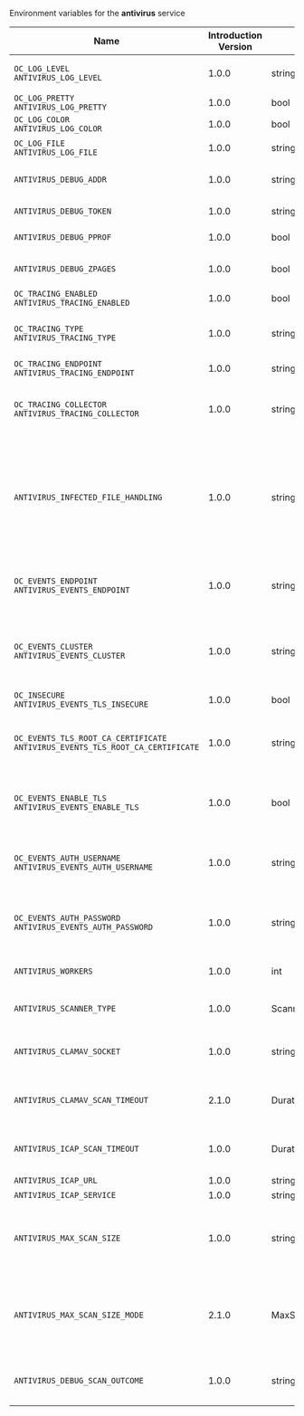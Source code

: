 Environment variables for the **antivirus** service

| Name | Introduction Version | Type | Description | Default Value |
|---|---|---|---|---|
|`OC_LOG_LEVEL`<br/>`ANTIVIRUS_LOG_LEVEL`| 1.0.0 |string|The log level. Valid values are: 'panic', 'fatal', 'error', 'warn', 'info', 'debug', 'trace'.||
|`OC_LOG_PRETTY`<br/>`ANTIVIRUS_LOG_PRETTY`| 1.0.0 |bool|Activates pretty log output.|false|
|`OC_LOG_COLOR`<br/>`ANTIVIRUS_LOG_COLOR`| 1.0.0 |bool|Activates colorized log output.|false|
|`OC_LOG_FILE`<br/>`ANTIVIRUS_LOG_FILE`| 1.0.0 |string|The path to the log file. Activates logging to this file if set.||
|`ANTIVIRUS_DEBUG_ADDR`| 1.0.0 |string|Bind address of the debug server, where metrics, health, config and debug endpoints will be exposed.|127.0.0.1:9277|
|`ANTIVIRUS_DEBUG_TOKEN`| 1.0.0 |string|Token to secure the metrics endpoint.||
|`ANTIVIRUS_DEBUG_PPROF`| 1.0.0 |bool|Enables pprof, which can be used for profiling.|false|
|`ANTIVIRUS_DEBUG_ZPAGES`| 1.0.0 |bool|Enables zpages, which can be used for collecting and viewing in-memory traces.|false|
|`OC_TRACING_ENABLED`<br/>`ANTIVIRUS_TRACING_ENABLED`| 1.0.0 |bool|Activates tracing.|false|
|`OC_TRACING_TYPE`<br/>`ANTIVIRUS_TRACING_TYPE`| 1.0.0 |string|The type of tracing. Defaults to '', which is the same as 'jaeger'. Allowed tracing types are 'jaeger' and '' as of now.||
|`OC_TRACING_ENDPOINT`<br/>`ANTIVIRUS_TRACING_ENDPOINT`| 1.0.0 |string|The endpoint of the tracing agent.||
|`OC_TRACING_COLLECTOR`<br/>`ANTIVIRUS_TRACING_COLLECTOR`| 1.0.0 |string|The HTTP endpoint for sending spans directly to a collector, i.e. \http://jaeger-collector:14268/api/traces. Only used if the tracing endpoint is unset.||
|`ANTIVIRUS_INFECTED_FILE_HANDLING`| 1.0.0 |string|Defines the behaviour when a virus has been found. Supported options are: 'delete', 'continue' and 'abort '. Delete will delete the file. Continue will mark the file as infected but continues further processing. Abort will keep the file in the uploads folder for further admin inspection and will not move it to its final destination.|delete|
|`OC_EVENTS_ENDPOINT`<br/>`ANTIVIRUS_EVENTS_ENDPOINT`| 1.0.0 |string|The address of the event system. The event system is the message queuing service. It is used as message broker for the microservice architecture.|127.0.0.1:9233|
|`OC_EVENTS_CLUSTER`<br/>`ANTIVIRUS_EVENTS_CLUSTER`| 1.0.0 |string|The clusterID of the event system. The event system is the message queuing service. It is used as message broker for the microservice architecture. Mandatory when using NATS as event system.|opencloud-cluster|
|`OC_INSECURE`<br/>`ANTIVIRUS_EVENTS_TLS_INSECURE`| 1.0.0 |bool|Whether to verify the server TLS certificates.|false|
|`OC_EVENTS_TLS_ROOT_CA_CERTIFICATE`<br/>`ANTIVIRUS_EVENTS_TLS_ROOT_CA_CERTIFICATE`| 1.0.0 |string|The root CA certificate used to validate the server's TLS certificate. If provided ANTIVIRUS_EVENTS_TLS_INSECURE will be seen as false.||
|`OC_EVENTS_ENABLE_TLS`<br/>`ANTIVIRUS_EVENTS_ENABLE_TLS`| 1.0.0 |bool|Enable TLS for the connection to the events broker. The events broker is the OpenCloud service which receives and delivers events between the services.|false|
|`OC_EVENTS_AUTH_USERNAME`<br/>`ANTIVIRUS_EVENTS_AUTH_USERNAME`| 1.0.0 |string|The username to authenticate with the events broker. The events broker is the OpenCloud service which receives and delivers events between the services.||
|`OC_EVENTS_AUTH_PASSWORD`<br/>`ANTIVIRUS_EVENTS_AUTH_PASSWORD`| 1.0.0 |string|The password to authenticate with the events broker. The events broker is the OpenCloud service which receives and delivers events between the services.||
|`ANTIVIRUS_WORKERS`| 1.0.0 |int|The number of concurrent go routines that fetch events from the event queue.|10|
|`ANTIVIRUS_SCANNER_TYPE`| 1.0.0 |ScannerType|The antivirus scanner to use. Supported values are 'clamav' and 'icap'.|clamav|
|`ANTIVIRUS_CLAMAV_SOCKET`| 1.0.0 |string|The socket clamav is running on. Note the default value is an example which needs adaption according your OS.|/run/clamav/clamd.ctl|
|`ANTIVIRUS_CLAMAV_SCAN_TIMEOUT`| 2.1.0 |Duration|Scan timeout for the ClamAV client. Defaults to '5m' (5 minutes). See the Environment Variable Types description for more details.|5m0s|
|`ANTIVIRUS_ICAP_SCAN_TIMEOUT`| 1.0.0 |Duration|Scan timeout for the ICAP client. Defaults to '5m' (5 minutes). See the Environment Variable Types description for more details.|5m0s|
|`ANTIVIRUS_ICAP_URL`| 1.0.0 |string|URL of the ICAP server.|icap://127.0.0.1:1344|
|`ANTIVIRUS_ICAP_SERVICE`| 1.0.0 |string|The name of the ICAP service.|avscan|
|`ANTIVIRUS_MAX_SCAN_SIZE`| 1.0.0 |string|The maximum scan size the virus scanner can handle.0 means unlimited. Usable common abbreviations: [KB, KiB, MB, MiB, GB, GiB, TB, TiB, PB, PiB, EB, EiB], example: 2GB.|100MB|
|`ANTIVIRUS_MAX_SCAN_SIZE_MODE`| 2.1.0 |MaxScanSizeMode|Defines the mode of handling files that exceed the maximum scan size. Supported options are: 'skip', which skips files that are bigger than the max scan size, and 'truncate' (default), which only uses the file up to the max size.|partial|
|`ANTIVIRUS_DEBUG_SCAN_OUTCOME`| 1.0.0 |string|A predefined outcome for virus scanning, FOR DEBUG PURPOSES ONLY! (example values: 'found,infected')||